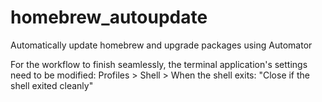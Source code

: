 # homebrew_autoupdate
Automatically update homebrew and upgrade packages using Automator

For the workflow to finish seamlessly, the terminal application's settings need to be modified: Profiles > Shell > When the shell exits: "Close if the shell exited cleanly"
